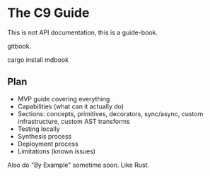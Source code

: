 # The C9 Guide

This is not API documentation, this is a guide-book.

gitbook.

cargo install mdbook




## Plan

- MVP guide covering everything
- Capabilities (what can it actually do)
- Sections: concepts, primitives, decorators, sync/async, custom infrastructure, custom AST transforms
- Testing locally
- Synthesis process
- Deployment process
- Limitations (known issues)


Also do "By Example" sometime soon. Like Rust.
